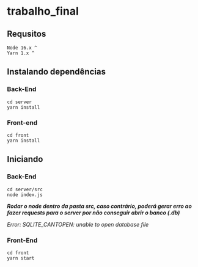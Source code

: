 # trabalho_final


## **Requsitos**
```
Node 16.x ^
Yarn 1.x ^
```
## **Instalando dependências**

### **Back-End**
```
cd server
yarn install
```
### **Front-end**
```
cd front
yarn install
```
## **Iniciando**

### **Back-End**
```
cd server/src
node index.js
```

***Rodar o node dentro da pasta src, caso contrário, poderá gerar erro ao fazer requests para o server por não conseguir abrir o banco (.db)***

*Error: SQLITE_CANTOPEN: unable to open database file*


### **Front-End**
```
cd front
yarn start
```
